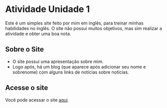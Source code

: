 # Atividade Unidade 1

Este é um simples site feito por mim em inglês, para treinar minhas habilidades no inglês. O site não possui muitos objetivos, mas sim realizar a atividade e obter uma boa nota. 

## Sobre o Site

- O site possui uma apresentação sobre mim.
- Logo após, há um blog (que aparece após adicionar seu nome e sobrenome) com alguns links de notícias sobre notícias.

## Acesse o site

Você pode acessar o site [aqui](https://github.com/pvgustavosampaio/pvgustavosampaio.github.io/blob/main/blogs.html).
